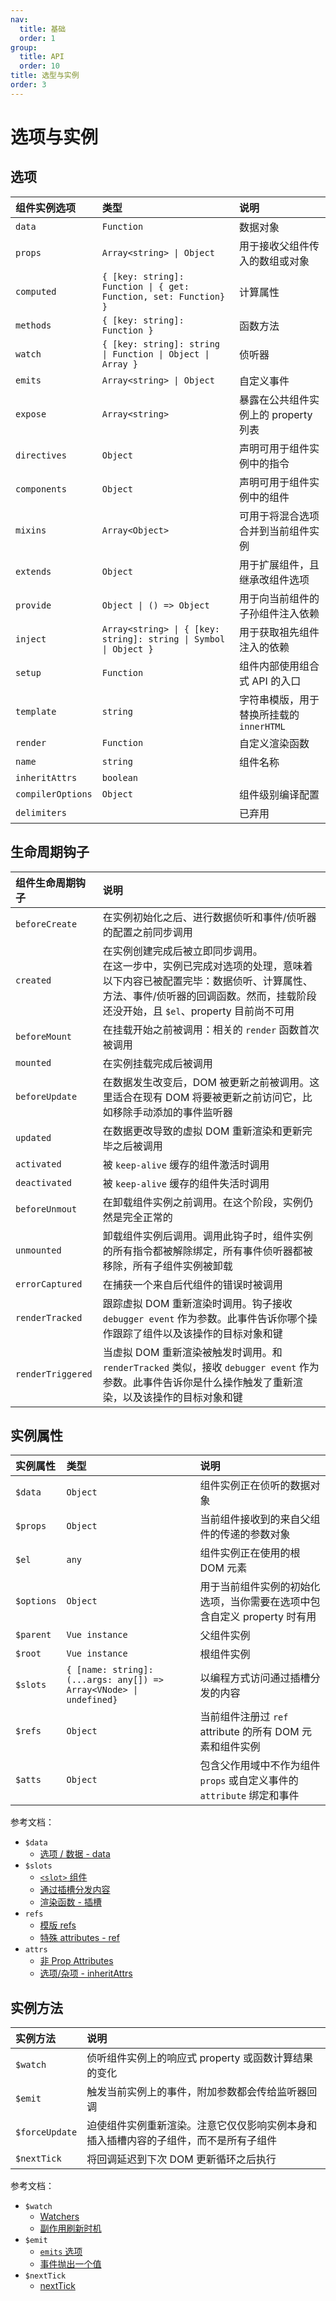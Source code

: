 ```yaml
---
nav:
  title: 基础
  order: 1
group:
  title: API
  order: 10
title: 选型与实例
order: 3
---
```


# 选项与实例

## 选项

| 组件实例选项      | 类型                                                             | 说明                                     |
| :---------------- | :--------------------------------------------------------------- | :--------------------------------------- |
| `data`            | `Function`                                                       | 数据对象                                 |
| `props`           | `Array<string> \| Object`                                        | 用于接收父组件传入的数组或对象           |
| `computed`        | `{ [key: string]: Function \| { get: Function, set: Function} }` | 计算属性                                 |
| `methods`         | `{ [key: string]: Function }`                                    | 函数方法                                 |
| `watch`           | `{ [key: string]: string \| Function \| Object \| Array }`       | 侦听器                                   |
| `emits`           | `Array<string> \| Object`                                        | 自定义事件                               |
| `expose`          | `Array<string>`                                                  | 暴露在公共组件实例上的 property 列表     |
| `directives`      | `Object`                                                         | 声明可用于组件实例中的指令               |
| `components`      | `Object`                                                         | 声明可用于组件实例中的组件               |
| `mixins`          | `Array<Object>`                                                  | 可用于将混合选项合并到当前组件实例       |
| `extends`         | `Object`                                                         | 用于扩展组件，且继承改组件选项           |
| `provide`         | `Object \| () => Object`                                         | 用于向当前组件的子孙组件注入依赖         |
| `inject`          | `Array<string> \| { [key: string]: string \| Symbol \| Object }` | 用于获取祖先组件注入的依赖               |
| `setup`           | `Function`                                                       | 组件内部使用组合式 API 的入口            |
| `template`        | `string`                                                         | 字符串模版，用于替换所挂载的 `innerHTML` |
| `render`          | `Function`                                                       | 自定义渲染函数                           |
| `name`            | `string`                                                         | 组件名称                                 |
| `inheritAttrs`    | `boolean`                                                        |                                          |
| `compilerOptions` | `Object`                                                         | 组件级别编译配置                         |
| `delimiters`      |                                                                  | 已弃用                                   |

## 生命周期钩子

| 组件生命周期钩子  | 说明                                                                                                                                                                                                          |
| :---------------- | :------------------------------------------------------------------------------------------------------------------------------------------------------------------------------------------------------------ |
| `beforeCreate`    | 在实例初始化之后、进行数据侦听和事件/侦听器的配置之前同步调用                                                                                                                                                 |
| `created`         | 在实例创建完成后被立即同步调用。<br/>在这一步中，实例已完成对选项的处理，意味着以下内容已被配置完毕：数据侦听、计算属性、方法、事件/侦听器的回调函数。然而，挂载阶段还没开始，且 `$el`、property 目前尚不可用 |
| `beforeMount`     | 在挂载开始之前被调用：相关的 `render` 函数首次被调用                                                                                                                                                          |
| `mounted`         | 在实例挂载完成后被调用                                                                                                                                                                                        |
| `beforeUpdate`    | 在数据发生改变后，DOM 被更新之前被调用。这里适合在现有 DOM 将要被更新之前访问它，比如移除手动添加的事件监听器                                                                                                 |
| `updated`         | 在数据更改导致的虚拟 DOM 重新渲染和更新完毕之后被调用                                                                                                                                                         |
| `activated`       | 被 `keep-alive` 缓存的组件激活时调用                                                                                                                                                                          |
| `deactivated`     | 被 `keep-alive` 缓存的组件失活时调用                                                                                                                                                                          |
| `beforeUnmout`    | 在卸载组件实例之前调用。在这个阶段，实例仍然是完全正常的                                                                                                                                                      |
| `unmounted`       | 卸载组件实例后调用。调用此钩子时，组件实例的所有指令都被解除绑定，所有事件侦听器都被移除，所有子组件实例被卸载                                                                                                |
| `errorCaptured`   | 在捕获一个来自后代组件的错误时被调用                                                                                                                                                                          |
| `renderTracked`   | 跟踪虚拟 DOM 重新渲染时调用。钩子接收 `debugger event` 作为参数。此事件告诉你哪个操作跟踪了组件以及该操作的目标对象和键                                                                                       |
| `renderTriggered` | 当虚拟 DOM 重新渲染被触发时调用。和 `renderTracked` 类似，接收 `debugger event` 作为参数。此事件告诉你是什么操作触发了重新渲染，以及该操作的目标对象和键                                                      |

## 实例属性

| 实例属性   | 类型                                                               | 说明                                                                     |
| :--------- | :----------------------------------------------------------------- | :----------------------------------------------------------------------- |
| `$data`    | `Object`                                                           | 组件实例正在侦听的数据对象                                               |
| `$props`   | `Object`                                                           | 当前组件接收到的来自父组件的传递的参数对象                               |
| `$el`      | `any`                                                              | 组件实例正在使用的根 DOM 元素                                            |
| `$options` | `Object`                                                           | 用于当前组件实例的初始化选项，当你需要在选项中包含自定义 property 时有用 |
| `$parent`  | `Vue instance`                                                     | 父组件实例                                                               |
| `$root`    | `Vue instance`                                                     | 根组件实例                                                               |
| `$slots`   | `{ [name: string]: (...args: any[]) => Array<VNode> \| undefined}` | 以编程方式访问通过插槽分发的内容                                         |
| `$refs`    | `Object`                                                           | 当前组件注册过 `ref` attribute 的所有 DOM 元素和组件实例                 |
| `$atts`    | `Object`                                                           | 包含父作用域中不作为组件 `props` 或自定义事件的 `attribute` 绑定和事件   |

参考文档：

- `$data`
  - [选项 / 数据 - data](https://v3.cn.vuejs.org/api/options-data.html#data-2)
- `$slots`
  - [`<slot>` 组件](https://v3.cn.vuejs.org/api/built-in-components.html#slot)
  - [通过插槽分发内容](https://v3.cn.vuejs.org/guide/component-basics.html#%E9%80%9A%E8%BF%87%E6%8F%92%E6%A7%BD%E5%88%86%E5%8F%91%E5%86%85%E5%AE%B9)
  - [渲染函数 - 插槽](https://v3.cn.vuejs.org/guide/render-function.html#%E6%8F%92%E6%A7%BD)
- `refs`
  - [模版 refs](https://v3.cn.vuejs.org/guide/component-template-refs.html)
  - [特殊 attributes - ref](https://v3.cn.vuejs.org/api/special-attributes.html#ref)
- `attrs`
  - [非 Prop Attributes](https://v3.cn.vuejs.org/guide/component-attrs.html)
  - [选项/杂项 - inheritAttrs](https://v3.cn.vuejs.org/api/options-misc.html#inheritattrs)

## 实例方法

| 实例方法       | 说明                                                                                 |
| :------------- | :----------------------------------------------------------------------------------- |
| `$watch`       | 侦听组件实例上的响应式 property 或函数计算结果的变化                                 |
| `$emit`        | 触发当前实例上的事件，附加参数都会传给监听器回调                                     |
| `$forceUpdate` | 迫使组件实例重新渲染。注意它仅仅影响实例本身和插入插槽内容的子组件，而不是所有子组件 |
| `$nextTick`    | 将回调延迟到下次 DOM 更新循环之后执行                                                |

参考文档：

- `$watch`
  - [Watchers](https://v3.cn.vuejs.org/guide/computed.html#%E4%BE%A6%E5%90%AC%E5%99%A8)
  - [副作用刷新时机](https://v3.cn.vuejs.org/guide/reactivity-computed-watchers.html#%E5%89%AF%E4%BD%9C%E7%94%A8%E5%88%B7%E6%96%B0%E6%97%B6%E6%9C%BA)
- `$emit`
  - [`emits` 选项](https://v3.cn.vuejs.org/api/options-data.html#emits)
  - [事件抛出一个值](https://v3.cn.vuejs.org/guide/component-basics.html#%E4%BD%BF%E7%94%A8%E4%BA%8B%E4%BB%B6%E6%8A%9B%E5%87%BA%E4%B8%80%E4%B8%AA%E5%80%BC)
- `$nextTick`
  - [nextTick](https://v3.cn.vuejs.org/api/global-api.html#nexttick)
